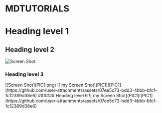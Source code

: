 # MDTUTORIALS
# Heading level 1
## Heading level 2
![Screen Shot](PIC1)
<h3>Heading level 3</h3>
![Screen Shot](PIC1.png)
![ my Screen Shot](PIC1)![PIC1](https://github.com/user-attachments/assets/07ee5c73-bdd3-4bbb-bfcf-1c12389d38e6)
###### Heading level 6
![ my Screen Shot](PIC1)![PIC1](https://github.com/user-attachments/assets/07ee5c73-bdd3-4bbb-bfcf-1c12389d38e6)
